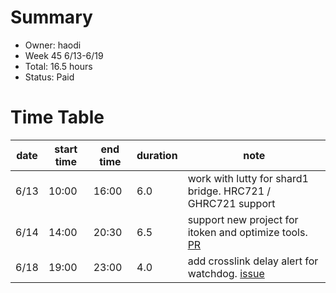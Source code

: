 # Summary
* Owner: haodi
* Week 45 6/13-6/19
* Total: 16.5 hours
* Status: Paid

# Time Table
| date  | start time  | end time | duration  |  note |
|---|---|---|---|---|
| 6/13 | 10:00 | 16:00 | 6.0 | work with lutty for shard1 bridge. HRC721 / GHRC721 support |
| 6/14 | 14:00 | 20:30 | 6.5 | support new project for itoken and optimize tools. [PR](https://github.com/harmony-one/identity-token-relayer/pull/5) |
| 6/18 | 19:00 | 23:00 | 4.0 | add crosslink delay alert for watchdog. [issue](https://github.com/harmony-one/watchdog/issues/50) |